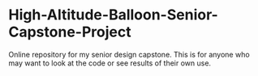# High-Altitude-Balloon-Senior-Capstone-Project
Online repository for my senior design capstone. This is for anyone who may want to look at the code or see results of their own use.
